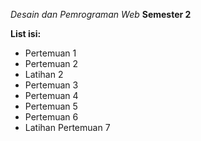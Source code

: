 *Desain dan Pemrograman Web*
**Semester 2**

**List isi:**
- Pertemuan 1
- Pertemuan 2
- Latihan 2
- Pertemuan 3
- Pertemuan 4
- Pertemuan 5
- Pertemuan 6
- Latihan Pertemuan 7